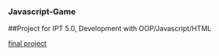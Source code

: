 ### Javascript-Game
##Project for IPT 5.0, Development with OOP/Javascript/HTML

[final project](https://leafy-rabanadas-c21501.netlify.app)
